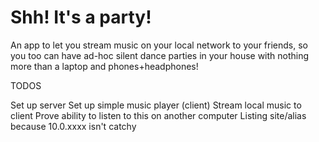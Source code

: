 # Shh! It's a party!

An app to let you stream music on your local network to your friends,
so you too can have ad-hoc silent dance parties in your house
with nothing more than a laptop and phones+headphones!

TODOS

Set up server
Set up simple music player (client)
Stream local music to client
Prove ability to listen to this on another computer
Listing site/alias because 10.0.xxxx isn't catchy

